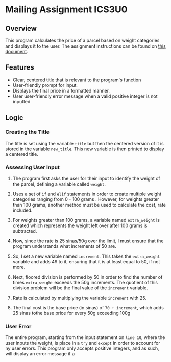 # Mailing Assignment ICS3U0

## Overview

This program calculates the price of a parcel based on weight categories and displays it to the user. The assignment instructions can be found on [this document](https://docs.google.com/document/d/1-4Nd8E3EBB_kx5UjoOJ_iYRpRsbuNEji45VQ6OAyCBQ/edit?tab=t.0).

## Features

- Clear, centered title that is relevant to the program's function
- User-friendly prompt for input.
- Displays the final price in a formatted manner.
- User user-friendly error message when a valid positive integer is not inputted

## Logic

### Creating the Title
The title is set using the variable `title` but then the centered version of it is stored in the variable `new_title`. This new variable is then printed to display a centered title.

### Assessing User Input
1. The program first asks the user for their input to identify the weight of the parcel, defining a variable called `weight`.

2. Uses a set of `if` and `elif` statements in order to create multiple weight categories ranging from 0 - 100 grams . However, for weights greater than 100 grams, another method must be used to calculate the cost, rate included.

3. For weights greater than 100 grams, a variable named `extra_weight` is created which represents the weight left over after 100 grams is subtracted.

4. Now, since the rate is 25 sinas/50g over the limit, I must ensure that the program understands what increments of 50 are.

5. So, I set a new variable named `increment`. This takes the `extra_weight` variable and adds 49 to it, ensuring that it is at least equal to 50, if not more.

6. Next, floored division is performed by 50 in order to find the number of times `extra_weight` exceeds the 50g  increments. The quotient of this division problem will be the final value of the `increment` variable.

7. Rate is calculated by multiplying the variable `increment` with 25.

8. The final cost is the base price (in sinas) of `70 + increment`, which adds 25 sinas tothe base price for every 50g exceeding 100g

### User Error

The entire program, starting from the input statement on `line 10`, where the user inputs the weight, is place in a `try` and `except` in order to account for ny user errors. This program only accepts positive integers, and as such, will display an error message if a 